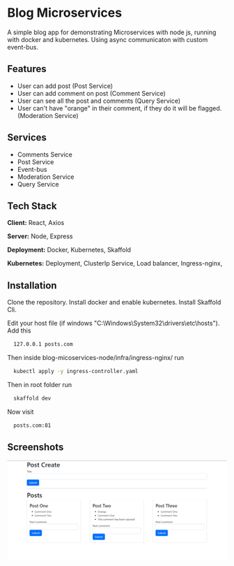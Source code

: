
# Blog Microservices

A simple blog app for demonstrating Microservices with node js, running with docker and kubernetes. Using async communicaton with custom event-bus.


## Features

- User can add post (Post Service)
- User can add comment on post (Comment Service)
- User can see all the post and comments (Query Service)
- User can't have "orange" in their comment, if they do it will be flagged. (Moderation Service)


## Services

- Comments Service
- Post Service
- Event-bus
- Moderation Service
- Query Service


## Tech Stack

**Client:** React, Axios

**Server:** Node, Express

**Deployment:** Docker, Kubernetes, Skaffold

**Kubernetes:** Deployment, ClusterIp Service, Load balancer, Ingress-nginx, 


## Installation

Clone the repository. Install docker and enable kubernetes. Install Skaffold Cli.

Edit your host file (if windows "C:\Windows\System32\drivers\etc\hosts"). Add this

```bash
  127.0.0.1 posts.com
```

Then inside blog-micoservices-node/infra/ingress-nginx/ run

```bash
  kubectl apply -y ingress-controller.yaml
```
Then in root folder run

```bash
  skaffold dev
```

Now visit

```bash
  posts.com:81
```
    
## Screenshots

![App Screenshot](https://github.com/RobinHaider/blog-micoservices-node/blob/main/Blog-Node-Microservice.png)

